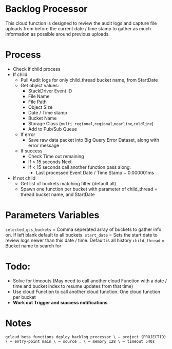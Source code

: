 # Backlog Processor

This cloud function is designed to review the audit logs and capture file uploads from before the current date / time stamp to gather as much information as possible around previous uploads.

# Process
* Check if child process
* If child
   * Pull Audit logs for only child_thread bucket name, from StartDate
   * Get object values:
      * StackDriver Event ID
      * File Name
      * File Path
      * Object Size
      * Date / Time stamp
      * Bucket Name
      * Storage Class (`multi_regional`,`regional`,`nearline`,`coldline`)
      * Add to Pub/Sub Queue
   * If error
      * Save raw data packet into Big Query Error Dataset, along with error message
   * If success
      * Check Time out remaining
      * If > 15 seconds Next
      * If < 15 seconds call another function pass along:
         * Last processed Event Date / Time Stamp + 0.000001ms
* If not child
   * Get list of buckets matching filter (default all)
   * Spawn one function per bucket with parameter of child_thread = thread bucket name, and StartDate


# Parameters Variables
`selected_gcs_buckets` = Comma seperated array of buckets to gather info on. If left blank default to all buckets.
`start_date` = Sets the start date to review logs newer than this date / time. Default is all history
`child_thread` = Bucket name to search for

# Todo:
* Solve for timeouts (May need to call another cloud Function with a date / time and bucket index to resume updates from that time)
* Use cloud Function to call another cloud function. One cloud function per bucket
* **Work out Trigger and success notifications**

# Notes

`gcloud beta functions deploy backlog_processor \
 — project {PROJECTID} \
 — entry-point main \
 — source . \
 — memory 128 \
 — timeout 540s`
